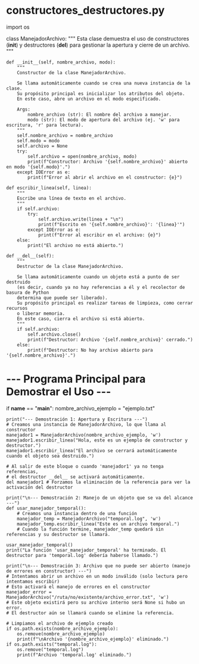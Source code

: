 # constructores_destructores.py
import os

class ManejadorArchivo:
    """
    Esta clase demuestra el uso de constructores (__init__) y destructores (__del__)
    para gestionar la apertura y cierre de un archivo.
    """

    def __init__(self, nombre_archivo, modo):
        """
        Constructor de la clase ManejadorArchivo.

        Se llama automáticamente cuando se crea una nueva instancia de la clase.
        Su propósito principal es inicializar los atributos del objeto.
        En este caso, abre un archivo en el modo especificado.

        Args:
            nombre_archivo (str): El nombre del archivo a manejar.
            modo (str): El modo de apertura del archivo (ej. 'w' para escritura, 'r' para lectura).
        """
        self.nombre_archivo = nombre_archivo
        self.modo = modo
        self.archivo = None
        try:
            self.archivo = open(nombre_archivo, modo)
            print(f"Constructor: Archivo '{self.nombre_archivo}' abierto en modo '{self.modo}'.")
        except IOError as e:
            print(f"Error al abrir el archivo en el constructor: {e}")

    def escribir_linea(self, linea):
        """
        Escribe una línea de texto en el archivo.
        """
        if self.archivo:
            try:
                self.archivo.write(linea + "\n")
                print(f"Escrito en '{self.nombre_archivo}': '{linea}'")
            except IOError as e:
                print(f"Error al escribir en el archivo: {e}")
        else:
            print("El archivo no está abierto.")

    def __del__(self):
        """
        Destructor de la clase ManejadorArchivo.

        Se llama automáticamente cuando un objeto está a punto de ser destruido
        (es decir, cuando ya no hay referencias a él y el recolector de basura de Python
        determina que puede ser liberado).
        Su propósito principal es realizar tareas de limpieza, como cerrar recursos
        o liberar memoria.
        En este caso, cierra el archivo si está abierto.
        """
        if self.archivo:
            self.archivo.close()
            print(f"Destructor: Archivo '{self.nombre_archivo}' cerrado.")
        else:
            print(f"Destructor: No hay archivo abierto para '{self.nombre_archivo}'.")

# --- Programa Principal para Demostrar el Uso ---

if __name__ == "__main__":
    nombre_archivo_ejemplo = "ejemplo.txt"

    print("--- Demostración 1: Apertura y Escritura ---")
    # Creamos una instancia de ManejadorArchivo, lo que llama al constructor
    manejador1 = ManejadorArchivo(nombre_archivo_ejemplo, 'w')
    manejador1.escribir_linea("Hola, este es un ejemplo de constructor y destructor.")
    manejador1.escribir_linea("El archivo se cerrará automáticamente cuando el objeto sea destruido.")

    # Al salir de este bloque o cuando 'manejador1' ya no tenga referencias,
    # el destructor __del__ se activará automáticamente.
    del manejador1 # Forzamos la eliminación de la referencia para ver la activación del destructor

    print("\n--- Demostración 2: Manejo de un objeto que se va del alcance ---")
    def usar_manejador_temporal():
        # Creamos una instancia dentro de una función
        manejador_temp = ManejadorArchivo("temporal.log", 'w')
        manejador_temp.escribir_linea("Este es un archivo temporal.")
        # Cuando la función termine, manejador_temp quedará sin referencias y su destructor se llamará.
    
    usar_manejador_temporal()
    print("La función 'usar_manejador_temporal' ha terminado. El destructor para 'temporal.log' debería haberse llamado.")

    print("\n--- Demostración 3: Archivo que no puede ser abierto (manejo de errores en constructor) ---")
    # Intentamos abrir un archivo en un modo inválido (solo lectura pero intentamos escribir)
    # Esto activará el manejo de errores en el constructor
    manejador_error = ManejadorArchivo("/ruta/no/existente/archivo_error.txt", 'w')
    # Este objeto existirá pero su archivo interno será None si hubo un error.
    # El destructor aún se llamará cuando se elimine la referencia.

    # Limpiamos el archivo de ejemplo creado
    if os.path.exists(nombre_archivo_ejemplo):
        os.remove(nombre_archivo_ejemplo)
        print(f"\nArchivo '{nombre_archivo_ejemplo}' eliminado.")
    if os.path.exists("temporal.log"):
        os.remove("temporal.log")
        print(f"Archivo 'temporal.log' eliminado.")
